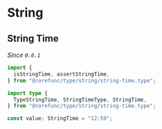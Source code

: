 # String

## String Time

_Since `0.0.1`_

```typescript
import {
  isStringTime, assertStringTime,
} from "@corefunc/type/string/string-time.type";

import type {
  TypeStringTime, StringTimeType, StringTime,
} from "@corefunc/type/string/string-time.type";

const value: StringTime = "12:59";
```
